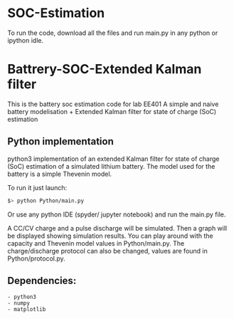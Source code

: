# SOC-Estimation
To run the code, download all the files and run main.py in any python or ipython idle.
# Battrery-SOC-Extended Kalman filter
This is the battery soc estimation code for lab EE401
A simple and naive battery modelisation + Extended Kalman filter for state of charge (SoC) estimation

## Python implementation
python3 implementation of an extended Kalman filter for state of charge (SoC) estimation of a simulated lithium battery. The model used for the battery is a simple Thevenin model.


To run it just launch:
```sh
$> python Python/main.py
```
Or use any python IDE (spyder/ jupyter notebook) and run the main.py file.

A CC/CV charge and a pulse discharge will be simulated. Then a graph will be displayed showing simulation results. You can play around with the capacity and Thevenin model values in Python/main.py. The charge/discharge protocol can also be changed, values are found in Python/protocol.py.

## Dependencies:
    - python3
    - numpy
    - matplotlib
